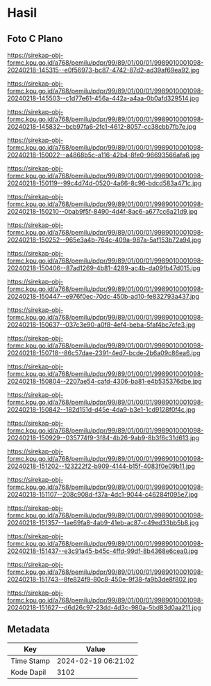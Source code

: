 # Hasil

## Foto C Plano

https://sirekap-obj-formc.kpu.go.id/a768/pemilu/pdpr/99/89/01/00/01/9989010001098-20240218-145315--e0f56973-bc87-4742-87d2-ad39af69ea92.jpg

https://sirekap-obj-formc.kpu.go.id/a768/pemilu/pdpr/99/89/01/00/01/9989010001098-20240218-145503--c1d77e61-456a-442a-a4aa-0b0afd329514.jpg

https://sirekap-obj-formc.kpu.go.id/a768/pemilu/pdpr/99/89/01/00/01/9989010001098-20240218-145832--bcb97fa6-2fc1-4612-8057-cc38cbb7fb7e.jpg

https://sirekap-obj-formc.kpu.go.id/a768/pemilu/pdpr/99/89/01/00/01/9989010001098-20240218-150022--a4868b5c-a116-42b4-8fe0-96693566afa6.jpg

https://sirekap-obj-formc.kpu.go.id/a768/pemilu/pdpr/99/89/01/00/01/9989010001098-20240218-150119--99c4d74d-0520-4a66-8c96-bdcd583a471c.jpg

https://sirekap-obj-formc.kpu.go.id/a768/pemilu/pdpr/99/89/01/00/01/9989010001098-20240218-150210--0bab9f5f-8490-4d4f-8ac6-a677cc6a21d9.jpg

https://sirekap-obj-formc.kpu.go.id/a768/pemilu/pdpr/99/89/01/00/01/9989010001098-20240218-150252--965e3a4b-764c-409a-987a-5af153b72a94.jpg

https://sirekap-obj-formc.kpu.go.id/a768/pemilu/pdpr/99/89/01/00/01/9989010001098-20240218-150406--87ad1269-4b81-4289-ac4b-da09fb47d015.jpg

https://sirekap-obj-formc.kpu.go.id/a768/pemilu/pdpr/99/89/01/00/01/9989010001098-20240218-150447--e976f0ec-70dc-450b-ad10-fe832793a437.jpg

https://sirekap-obj-formc.kpu.go.id/a768/pemilu/pdpr/99/89/01/00/01/9989010001098-20240218-150637--037c3e90-a0f8-4ef4-beba-5faf4bc7cfe3.jpg

https://sirekap-obj-formc.kpu.go.id/a768/pemilu/pdpr/99/89/01/00/01/9989010001098-20240218-150718--86c57dae-2391-4ed7-bcde-2b6a09c86ea6.jpg

https://sirekap-obj-formc.kpu.go.id/a768/pemilu/pdpr/99/89/01/00/01/9989010001098-20240218-150804--2207ae54-cafd-4306-ba81-e4b535376dbe.jpg

https://sirekap-obj-formc.kpu.go.id/a768/pemilu/pdpr/99/89/01/00/01/9989010001098-20240218-150842--182d151d-d45e-4da9-b3e1-1cd9128f0f4c.jpg

https://sirekap-obj-formc.kpu.go.id/a768/pemilu/pdpr/99/89/01/00/01/9989010001098-20240218-150929--035774f9-3f84-4b26-9ab9-8b3f6c31d613.jpg

https://sirekap-obj-formc.kpu.go.id/a768/pemilu/pdpr/99/89/01/00/01/9989010001098-20240218-151202--123222f2-b909-4144-b15f-4083f0e09b11.jpg

https://sirekap-obj-formc.kpu.go.id/a768/pemilu/pdpr/99/89/01/00/01/9989010001098-20240218-151107--208c908d-f37a-4dc1-9044-c46284f095e7.jpg

https://sirekap-obj-formc.kpu.go.id/a768/pemilu/pdpr/99/89/01/00/01/9989010001098-20240218-151357--1ae69fa8-4ab9-41eb-ac87-c49ed33bb5b8.jpg

https://sirekap-obj-formc.kpu.go.id/a768/pemilu/pdpr/99/89/01/00/01/9989010001098-20240218-151437--e3c91a45-b45c-4ffd-99df-8b4368e6cea0.jpg

https://sirekap-obj-formc.kpu.go.id/a768/pemilu/pdpr/99/89/01/00/01/9989010001098-20240218-151743--8fe824f9-80c8-450e-9f38-fa9b3de8f802.jpg

https://sirekap-obj-formc.kpu.go.id/a768/pemilu/pdpr/99/89/01/00/01/9989010001098-20240218-151627--d6d26c97-23dd-4d3c-980a-5bd83d0aa211.jpg


## Metadata

| Key        | Value               |
| ---------- | ------------------- |
| Time Stamp | 2024-02-19 06:21:02 |
| Kode Dapil | 3102                |



